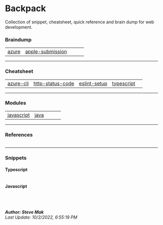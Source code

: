 # Backpack

Collection of snippet, cheatsheet, quick reference and brain dump for web development.

### Braindump
| | | | | |
| - | - | - | - | - |
| [azure](https://github.com/ssmak/backpack/blob/main/braindump/azure.md) | [apple-submission](https://github.com/ssmak/backpack/blob/main/braindump/apple-submission.md)
---
### Cheatsheet
| | | | | |
| - | - | - | - | - |
| [azure-cli](https://github.com/ssmak/backpack/blob/main/cheatsheets/azure-cli.md) | [http-status-code](https://github.com/ssmak/backpack/blob/main/cheatsheets/http-status-code.md) | [eslint-setup](https://github.com/ssmak/backpack/blob/main/cheatsheets/eslint-setup.md) | [typescript](https://github.com/ssmak/backpack/blob/main/cheatsheets/typescript.md)
---
### Modules
| | | | | |
| - | - | - | - | - |
| [javascript](https://github.com/ssmak/backpack/blob/main/modules/javascript.md) | [java](https://github.com/ssmak/backpack/blob/main/modules/java.md)
---
### References
| | | | | |
| - | - | - | - | - |
---
### Snippets
#### Typescript
| | | | | |
| - | - | - | - | - |
#### Javascript
| | | | | |
| - | - | - | - | - |

<br /><br />
**_Author: Steve Mak_**<br />
_Last Update: 10/2/2022, 6:55:19 PM_
